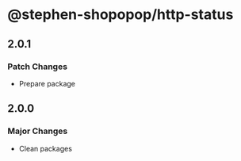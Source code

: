 # @stephen-shopopop/http-status

## 2.0.1

### Patch Changes

- Prepare package

## 2.0.0

### Major Changes

- Clean packages
